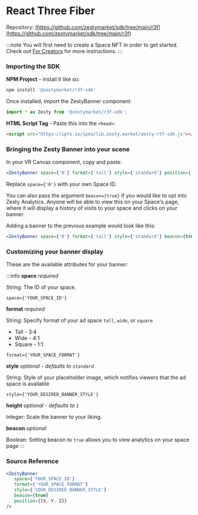 # React Three Fiber

Repository: [https://github.com/zestymarket/sdk/tree/main/r3f](https://github.com/zestymarket/sdk/tree/main/r3f)

:::note
You will first need to create a Space NFT in order to get started. Check out [For Creators](../../create-space.md) for more instructions.
:::

### Importing the SDK

**NPM Project** - install it like so:

```sh
npm install '@zestymarket/r3f-sdk'
```

Once installed, import the ZestyBanner component:

```js
import * as Zesty from '@zestymarket/r3f-sdk';
```

**HTML Script Tag** - Paste this into the `<head>`:

```html
<script src="https://ipfs.io/ipns/lib.zesty.market/zesty-r3f-sdk.js"></script>
```

### Bringing the Zesty Banner into your scene

In your VR Canvas component, copy and paste:

```jsx
<ZestyBanner space={'0'} format={'tall'} style={'standard'} position={[0, 2, 0]} />
```

Replace `space={'0'}` with your own Space ID.

You can also pass the argument `beacon={true}` if you would like to opt into Zesty Analytics. Anyone will be able to view this on your Space's page, where it will display a history of visits to your space and clicks on your banner.

Adding a banner to the previous example would look like this:

```jsx
<ZestyBanner space={'0'} format={'tall'} style={'standard'} beacon={true} position={[0, 2, 0]} />
```

### Customizing your banner display

These are the available attributes for your banner:

:::info
**space**
*required*

String: The ID of your space.

`space={'YOUR_SPACE_ID'}`

**format**
*required*

String: Specify format of your ad space `tall`, `wide`, or `square`

- Tall - 3:4
- Wide - 4:1
- Square - 1:1

`format={'YOUR_SPACE_FORMAT'}`

**style**
*optional - defaults to `standard`*

String: Style of your placeholder image, which notifies viewers that the ad space is available

`style={'YOUR_DESIRED_BANNER_STYLE'}`

**height**
*optional - defaults to `1`*

Integer: Scale the banner to your liking.

**beacon**
*optional*

Boolean: Setting beacon to `true` allows you to view analytics on your space page
:::

### Source Reference

```jsx
<ZestyBanner
   space={'YOUR_SPACE_ID'}
   format={'YOUR_SPACE_FORMAT'}
   style={'YOUR_DESIRED_BANNER_STYLE'}
   beacon={true}
   position={[X, Y, Z]} 
/>
```
